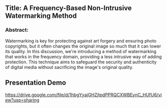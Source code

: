 ## Title: A Frequency-Based Non-Intrusive Watermarking Method

### Abstract: 
Watermarking is key for protecting against art forgery and ensuring photo copyrights, but it often changes the original image so much that it can lower its quality. In this discussion, we're introducing a method of watermarking that works in the frequency domain, providing a less intrusive way of adding protection. This technique aims to safeguard the security and authenticity of digital media without sacrificing the image's original quality.

## Presentation Demo
https://drive.google.com/file/d/1hbgYyajGHZjtpdPPRQCXWBEynC_HUfU6/view?usp=sharing

